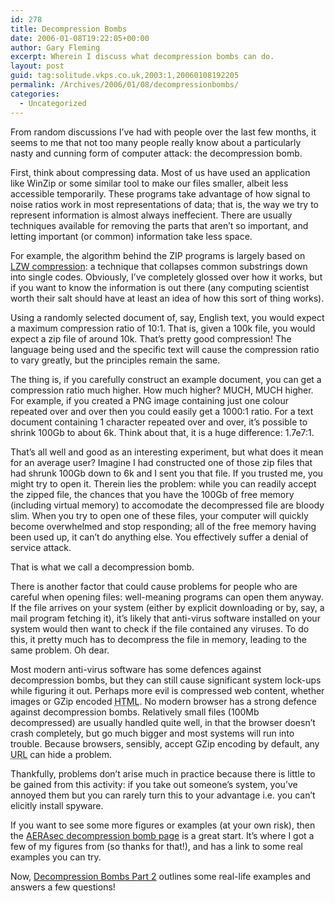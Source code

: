 ```yaml
---
id: 278
title: Decompression Bombs
date: 2006-01-08T19:22:05+00:00
author: Gary Fleming
excerpt: Wherein I discuss what decompression bombs can do.
layout: post
guid: tag:solitude.vkps.co.uk,2003:1,20060108192205
permalink: /Archives/2006/01/08/decompressionbombs/
categories:
  - Uncategorized
---
```

From random discussions I&#8217;ve had with people over the last few months, it seems to me that not too many people really know about a particularly nasty and cunning form of computer attack: the decompression bomb.

First, think about compressing data. Most of us have used an application like WinZip or some similar tool to make our files smaller, albeit less accessible temporarily. These programs take advantage of how signal to noise ratios work in most representations of data; that is, the way we try to represent information is almost always ineffecient. There are usually techniques available for removing the parts that aren&#8217;t so important, and letting important (or common) information take less space.

For example, the algorithm behind the ZIP programs is largely based on [LZW compression](http://www.dogma.net/markn/articles/lzw/lzw.htm): a technique that collapses common substrings down into single codes. Obviously, I&#8217;ve completely glossed over how it works, but if you want to know the information is out there (any computing scientist worth their salt should have at least an idea of how this sort of thing works).

Using a randomly selected document of, say, English text, you would expect a maximum compression ratio of 10:1. That is, given a 100k file, you would expect a zip file of around 10k. That&#8217;s pretty good compression! The language being used and the specific text will cause the compression ratio to vary greatly, but the principles remain the same.

The thing is, if you carefully construct an example document, you can get a compression ratio much higher. How much higher? MUCH, MUCH higher. For example, if you created a PNG image containing just one colour repeated over and over then you could easily get a 1000:1 ratio. For a text document containing 1 character repeated over and over, it&#8217;s possible to shrink 100Gb to about 6k. Think about that, it is a huge difference: 1.7e7:1.

That&#8217;s all well and good as an interesting experiment, but what does it mean for an average user? Imagine I had constructed one of those zip files that had shrunk 100Gb down to 6k and I sent you that file. If you trusted me, you might try to open it. Therein lies the problem: while you can readily accept the zipped file, the chances that you have the 100Gb of free memory (including virtual memory) to accomodate the decompressed file are bloody slim. When you try to open one of these files, your computer will quickly become overwhelmed and stop responding; all of the free memory having been used up, it can&#8217;t do anything else. You effectively suffer a denial of service attack.

That is what we call a decompression bomb.

There is another factor that could cause problems for people who are careful when opening files: well-meaning programs can open them anyway. If the file arrives on your system (either by explicit downloading or by, say, a mail program fetching it), it&#8217;s likely that anti-virus software installed on your system would then want to check if the file contained any viruses. To do this, it pretty much has to decompress the file in memory, leading to the same problem. Oh dear.

Most modern anti-virus software has some defences against decompression bombs, but they can still cause significant system lock-ups while figuring it out. Perhaps more evil is compressed web content, whether images or GZip encoded <acronym title="HyperText Markup Language">HTML</acronym>. No modern browser has a strong defence against decompression bombs. Relatively small files (100Mb decompressed) are usually handled quite well, in that the browser doesn&#8217;t crash completely, but go much bigger and most systems will run into trouble. Because browsers, sensibly, accept GZip encoding by default, any <acronym title="Uniform Resource Locator">URL</acronym> can hide a problem.

Thankfully, problems don&#8217;t arise much in practice because there is little to be gained from this activity: if you take out someone&#8217;s system, you&#8217;ve annoyed them but you can rarely turn this to your advantage i.e. you can&#8217;t elicitly install spyware.

If you want to see some more figures or examples (at your own risk), then the [AERAsec decompression bomb page](http://www.aerasec.de/security/advisories/decompression-bomb-vulnerability.html) is a great start. It&#8217;s where I got a few of my figures from (so thanks for that!), and has a link to some real examples you can try.

Now, [Decompression Bombs Part 2](http://solitude.vkps.co.uk/Archives/2006/01/11/DecompressionBombsPart2/) outlines some real-life examples and answers a few questions!
